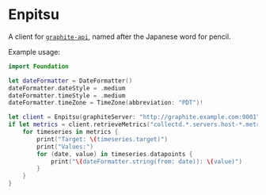 # Enpitsu

A client for [`graphite-api`](https://graphite-api.readthedocs.io), named after the Japanese word for pencil.

Example usage:

```swift
import Foundation

let dateFormatter = DateFormatter()
dateFormatter.dateStyle = .medium
dateFormatter.timeStyle = .medium
dateFormatter.timeZone = TimeZone(abbreviation: "PDT")!

let client = Enpitsu(graphiteServer: "http://graphite.example.com:9001")
if let metrics = client.retrieveMetrics("collectd.*.servers.host-*.metricname") {
    for timeseries in metrics {
        print("Target: \(timeseries.target)")
        print("Values:")
        for (date, value) in timeseries.datapoints {
            print("\(dateFormatter.string(from: date)): \(value)")
        }
    }
}
```
